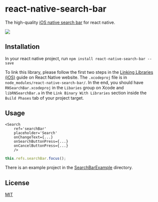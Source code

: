 # react-native-search-bar

The high-quality [iOS native search bar](https://developer.apple.com/library/ios/documentation/UserExperience/Conceptual/UIKitUICatalog/UISearchBar.html) for react native.

<img src="SearchBar.png"/>

## Installation

In your react native project, run `npm install react-native-search-bar --save`

To link this library, please follow the first two steps in the [Linking Libraries (iOS)](http://facebook.github.io/react-native/docs/linking-libraries-ios.html) guide on React Native website. The `.xcodeproj` file is in `node_modules/react-native-search-bar/`. In the end, you should have `RNSearchBar.xcodeproj` in the `Libaries` group on Xcode and `libRNSearchBar.a` in the `Link Binary With Libraries` section inside the `Build Phases` tab of your project target.

## Usage

```JSX
<Search
	ref='searchBar'
	placeholder='Search'
	onChangeText={...}
	onSearchButtonPress={...}
	onCancelButtonPress={...}
	/>
```

```javascript
this.refs.searchBar.focus();
```

There is an example project in the [SearchBarExample](SearchBarExample) directory.


## License

[MIT](http://isekivacenz.mit-license.org/)